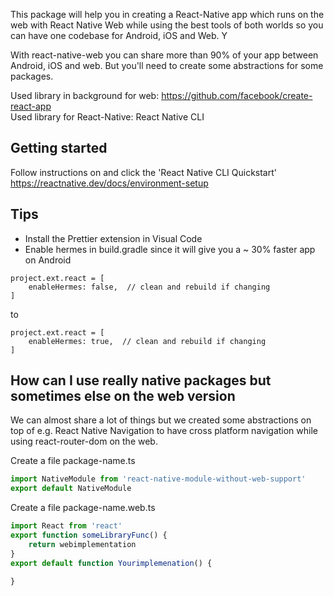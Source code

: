 


This package will help you in creating a React-Native app which runs on the web with React Native Web while using the best tools of both worlds so you can have one codebase for Android, iOS and Web. Y

With react-native-web you can share more than 90% of your app between Android, iOS and web. But you'll need to create some abstractions for some packages.

Used library in background for web: https://github.com/facebook/create-react-app    
Used library for React-Native: React Native CLI    

## Getting started

Follow instructions on and click the 'React Native CLI Quickstart'
https://reactnative.dev/docs/environment-setup



## Tips
- Install the Prettier extension in Visual Code
- Enable hermes in build.gradle since it will give you a ~ 30% faster app on Android
```
project.ext.react = [
    enableHermes: false,  // clean and rebuild if changing
]
```
to 
```
project.ext.react = [
    enableHermes: true,  // clean and rebuild if changing
]
```

## How can I use really native packages but sometimes else on the web version
We can almost share a lot of things but we created some abstractions on top of e.g. React Native Navigation to have cross platform navigation while using react-router-dom on the web.

Create a file package-name.ts
```typescript
import NativeModule from 'react-native-module-without-web-support'
export default NativeModule
```
Create a file package-name.web.ts 
```typescript
import React from 'react'
export function someLibraryFunc() {
    return webimplementation
}
export default function Yourimplemenation() {
  
}
```


